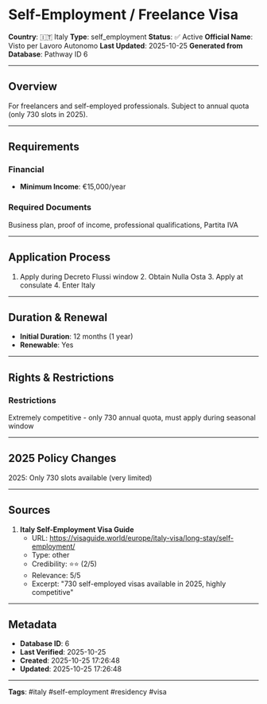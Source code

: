 # Self-Employment / Freelance Visa

**Country**: 🇮🇹 Italy
**Type**: self_employment
**Status**: ✅ Active
**Official Name**: Visto per Lavoro Autonomo
**Last Updated**: 2025-10-25
**Generated from Database**: Pathway ID 6

---

## Overview

For freelancers and self-employed professionals. Subject to annual quota (only 730 slots in 2025).

---

## Requirements

### Financial
- **Minimum Income**: €15,000/year

### Required Documents
Business plan, proof of income, professional qualifications, Partita IVA

---

## Application Process

1. Apply during Decreto Flussi window 2. Obtain Nulla Osta 3. Apply at consulate 4. Enter Italy

---

## Duration & Renewal

- **Initial Duration**: 12 months (1 year)
- **Renewable**: Yes

---

## Rights & Restrictions

### Restrictions
Extremely competitive - only 730 annual quota, must apply during seasonal window

---

## 2025 Policy Changes

2025: Only 730 slots available (very limited)

---

## Sources

1. **Italy Self-Employment Visa Guide**
   - URL: https://visaguide.world/europe/italy-visa/long-stay/self-employment/
   - Type: other
   - Credibility: ⭐⭐ (2/5)
   - Relevance: 5/5
   - Excerpt: "730 self-employed visas available in 2025, highly competitive"

---

## Metadata

- **Database ID**: 6
- **Last Verified**: 2025-10-25
- **Created**: 2025-10-25 17:26:48
- **Updated**: 2025-10-25 17:26:48

---

**Tags**: #italy #self-employment #residency #visa